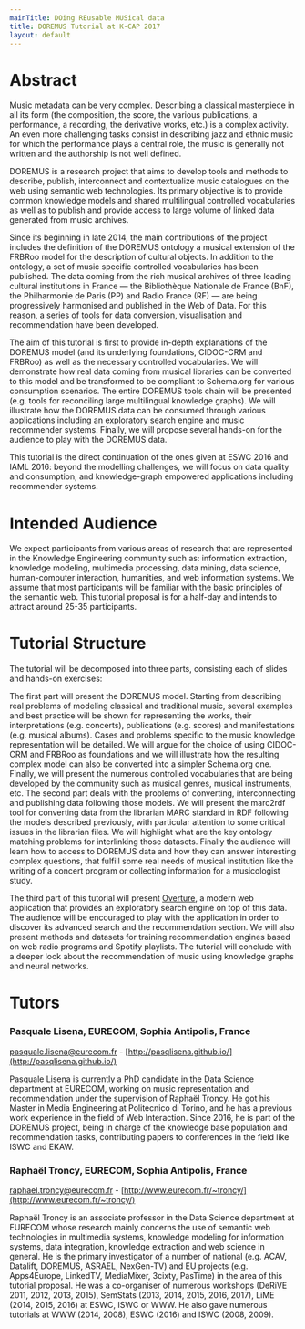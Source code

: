 ```yaml
---
mainTitle: DOing REusable MUSical data
title: DOREMUS Tutorial at K-CAP 2017
layout: default
---
```


# Abstract
Music metadata can be very complex. Describing a classical masterpiece in all its form (the composition, the score, the various publications, a performance, a recording, the derivative works, etc.) is a complex activity. An even more challenging tasks consist in describing jazz and ethnic music for which the performance plays a central role, the music is generally not written and the authorship is not well defined.

DOREMUS is a research project that aims to develop tools and methods to describe, publish, interconnect and contextualize music catalogues on the web using semantic web technologies. Its primary objective is to provide common knowledge models and shared multilingual controlled vocabularies as well as to publish and provide access to large volume of linked data generated from music archives.

Since its beginning in late 2014, the main contributions of the project includes the definition of the DOREMUS ontology a musical extension of the FRBRoo model for the description of cultural objects. In addition to the ontology, a set of music specific controlled vocabularies has been published. The data coming from the rich musical archives of three leading cultural institutions in France — the Bibliothèque Nationale de France (BnF), the Philharmonie de Paris (PP) and Radio France (RF) — are being progressively harmonised and published in the Web of Data. For this reason, a series of tools for data conversion, visualisation and recommendation have been developed.

The aim of this tutorial is first to provide in-depth explanations of the DOREMUS model (and its underlying foundations, CIDOC-CRM and FRBRoo) as well as the necessary controlled vocabularies. We will demonstrate how real data coming from musical libraries can be converted to this model and be transformed to be compliant to Schema.org for various consumption scenarios. The entire DOREMUS tools chain will be presented (e.g. tools for reconciling large multilingual knowledge graphs). We will illustrate how the DOREMUS data can be consumed through various applications including an exploratory search engine and music recommender systems. Finally, we will propose several hands-on for the audience to play with the DOREMUS data.

This tutorial is the direct continuation of the ones given at ESWC 2016 and IAML 2016: beyond the modelling challenges, we will focus on data quality and consumption, and knowledge-graph empowered applications including recommender systems.

# Intended Audience
We expect participants from various areas of research that are represented in the Knowledge Engineering community such as: information extraction, knowledge modeling, multimedia processing, data mining, data science, human-computer interaction, humanities, and web information systems. We assume that most participants will be familiar with the basic principles of the semantic web. This tutorial proposal is for a half-day and intends to attract around 25-35 participants.

# Tutorial Structure

The tutorial will be decomposed into three parts, consisting each of slides and hands-on exercises:

The first part will present the DOREMUS model. Starting from describing real problems of modeling classical and traditional music, several examples and best practice will be shown for representing the works, their interpretations (e.g. concerts), publications (e.g. scores) and manifestations (e.g. musical albums). Cases and problems specific to the music knowledge representation will be detailed. We will argue for the choice of using CIDOC-CRM and FRBRoo as foundations and we will illustrate how the resulting complex model can also be converted into a simpler Schema.org one. Finally, we will present the numerous controlled vocabularies that are being developed by the community such as musical genres, musical instruments, etc.
The second part deals with the problems of converting, interconnecting and publishing data following those models. We will present the marc2rdf tool for converting data from the librarian MARC standard in RDF following the models described previously, with particular attention to some critical issues in the librarian files. We will highlight what are the key ontology matching problems for interlinking those datasets. Finally the audience will learn how to access to DOREMUS data and how they can answer interesting complex questions, that fulfill some real needs of musical institution like the writing of a concert program or collecting information for a musicologist study.

The third part of this tutorial will present [Overture](http://overture.doremus.org), a modern web application that provides an exploratory search engine on top of this data. The audience will be encouraged to play with the application in order to discover its advanced search and the recommendation section. We will also present methods and datasets for training recommendation engines based on web radio programs and Spotify playlists. The tutorial will conclude with a deeper look about the recommendation of music using knowledge graphs and neural networks.

# Tutors

### Pasquale Lisena, EURECOM, Sophia Antipolis, France
[pasquale.lisena@eurecom.fr](mailto:pasquale.lisena@eurecom.fr) - [http://pasqlisena.github.io/](http://pasqlisena.github.io/)

Pasquale Lisena is currently a PhD candidate in the Data Science department at EURECOM, working on music representation and recommendation under the supervision of Raphaël Troncy. He got his Master in Media Engineering at Politecnico di Torino, and he has a previous work experience in the field of Web Interaction. Since 2016, he is part of the DOREMUS project, being in charge of the knowledge base population and recommendation tasks, contributing papers to conferences in the field like ISWC and EKAW.

### Raphaël Troncy, EURECOM, Sophia Antipolis, France
[raphael.troncy@eurecom.fr](mailto:raphael.troncy@eurecom.fr) - [http://www.eurecom.fr/~troncy/](http://www.eurecom.fr/~troncy/)

Raphaël Troncy is an associate professor in the Data Science department at EURECOM whose research mainly concerns the use of semantic web technologies in multimedia systems, knowledge modeling for information systems, data integration, knowledge extraction and web science in general. He is the primary investigator of a number of national (e.g. ACAV, Datalift, DOREMUS, ASRAEL, NexGen-TV) and EU projects (e.g. Apps4Europe, LinkedTV, MediaMixer, 3cixty, PasTime) in the area of this tutorial proposal. He was a co-organiser of numerous workshops (DeRiVE 2011, 2012, 2013, 2015), SemStats (2013, 2014, 2015, 2016, 2017), LiME (2014, 2015, 2016) at ESWC, ISWC or WWW. He also gave numerous tutorials at WWW (2014, 2008), ESWC (2016) and ISWC (2008, 2009).
